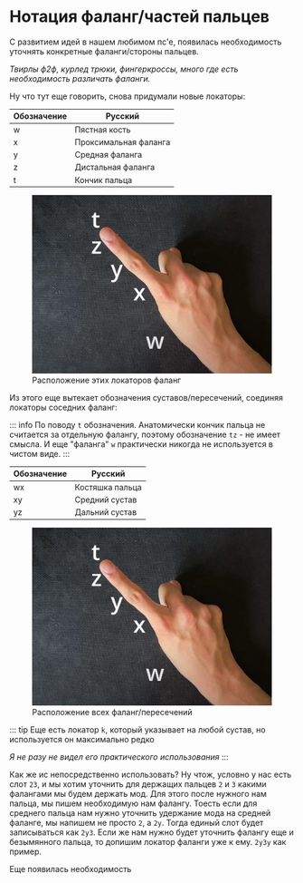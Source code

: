# Нотация фаланг/частей пальцев

С развитием идей в нашем любимом пс'е, появилась необходимость уточнять конкретные фаланги/стороны пальцев. 

*Твирлы ф2ф, курлед трюки, фингеркроссы, много где есть необходимость различать фаланги.*

Ну что тут еще говорить, снова придумали новые локаторы:

| Обозначение | Русский |
| - | - |
| w | Пястная кость |
| x | Проксимальная фаланга |
| y | Средная фаланга |
| z | Дистальная фаланга |
| t | Кончик пальца |

<figure :class="$style.normaling">
  <img src="./UsedData/tempPhalang.jpg" />
  <figcaption>
    Расположение этих локаторов фаланг
  </figcaption>
</figure>

Из этого еще вытекает обозначения суставов/пересечений, соединяя локаторы соседних фаланг:

::: info По поводу `t` обозначения.
Анатомически кончик пальца не считается за отдельную фалангу, поэтому обозначение `tz` - не имеет смысла.
И еще "фаланга" `w` практически никогда не используется в чистом виде.
:::

| Обозначение | Русский |
| - | - |
| wx | Костяшка пальца |
| xy | Средний сустав |
| yz | Дальний сустав |

<figure :class="$style.normaling">
  <img src="./UsedData/tempPhalang.jpg" />
  <figcaption>
    Расположение всех фаланг/пересечений
  </figcaption>
</figure>

::: tip
Еще есть локатор `k`, который указывает на любой сустав, но используется он максимально редко

*Я не разу не видел его практического использования*
:::

Как же ис непосредственно использовать? Ну чтож, условно у нас есть слот `23`, и мы хотим уточнить для держащих пальцев `2` и `3` какими фалангами мы будем держать мод. Для этого после нужного нам пальца, мы пишем необходимую нам фалангу. Тоесть если для среднего пальца нам нужно уточнить удержание мода на средней фаланге, мы напишем не просто `2`, а `2y`. Тогда единый слот будет записываться как `2y3`. Если же нам нужно будет уточнить фалангу еще и безымянного пальца, то допишим локатор фаланги уже к ему. `2y3y` как пример.

<!--TODO: слоты 1y2y 1z2z 1y2y 12t 1yz2yz-->

Еще появилась необходимость 


<!--@include: ../../inlineStyle.md-->